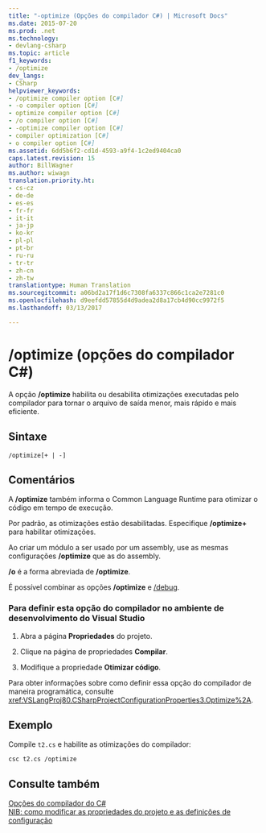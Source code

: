 ```yaml
---
title: "-optimize (Opções do compilador C#) | Microsoft Docs"
ms.date: 2015-07-20
ms.prod: .net
ms.technology:
- devlang-csharp
ms.topic: article
f1_keywords:
- /optimize
dev_langs:
- CSharp
helpviewer_keywords:
- /optimize compiler option [C#]
- -o compiler option [C#]
- optimize compiler option [C#]
- /o compiler option [C#]
- -optimize compiler option [C#]
- compiler optimization [C#]
- o compiler option [C#]
ms.assetid: 6dd5b6f2-cd1d-4593-a9f4-1c2ed9404ca0
caps.latest.revision: 15
author: BillWagner
ms.author: wiwagn
translation.priority.ht:
- cs-cz
- de-de
- es-es
- fr-fr
- it-it
- ja-jp
- ko-kr
- pl-pl
- pt-br
- ru-ru
- tr-tr
- zh-cn
- zh-tw
translationtype: Human Translation
ms.sourcegitcommit: a06bd2a17f1d6c7308fa6337c866c1ca2e7281c0
ms.openlocfilehash: d9eefdd57855d4d9adea2d8a17cb4d90cc9972f5
ms.lasthandoff: 03/13/2017

---
```

# <a name="optimize-c-compiler-options"></a>/optimize (opções do compilador C#)
A opção **/optimize** habilita ou desabilita otimizações executadas pelo compilador para tornar o arquivo de saída menor, mais rápido e mais eficiente.  
  
## <a name="syntax"></a>Sintaxe  
  
```  
/optimize[+ | -]  
```  
  
## <a name="remarks"></a>Comentários  
 A **/optimize** também informa o Common Language Runtime para otimizar o código em tempo de execução.  
  
 Por padrão, as otimizações estão desabilitadas. Especifique **/optimize+** para habilitar otimizações.  
  
 Ao criar um módulo a ser usado por um assembly, use as mesmas configurações **/optimize** que as do assembly.  
  
 **/o** é a forma abreviada de **/optimize**.  
  
 É possível combinar as opções **/optimize** e [/debug](../../../csharp/language-reference/compiler-options/debug-compiler-option.md).  
  
### <a name="to-set-this-compiler-option-in-the-visual-studio-development-environment"></a>Para definir esta opção do compilador no ambiente de desenvolvimento do Visual Studio  
  
1.  Abra a página **Propriedades** do projeto.  
  
2.  Clique na página de propriedades **Compilar**.  
  
3.  Modifique a propriedade **Otimizar código**.  
  
 Para obter informações sobre como definir essa opção do compilador de maneira programática, consulte <xref:VSLangProj80.CSharpProjectConfigurationProperties3.Optimize%2A>.  
  
## <a name="example"></a>Exemplo  
 Compile `t2.cs` e habilite as otimizações do compilador:  
  
```  
csc t2.cs /optimize  
```  
  
## <a name="see-also"></a>Consulte também  
 [Opções do compilador do C#](../../../csharp/language-reference/compiler-options/index.md)   
 [NIB: como modificar as propriedades do projeto e as definições de configuração](http://msdn.microsoft.com/en-us/e7184bc5-2f2b-4b4f-aa9a-3ecfcbc48b67)
